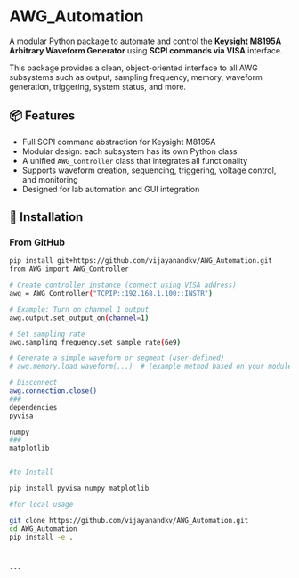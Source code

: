 # AWG_Automation

A modular Python package to automate and control the **Keysight M8195A Arbitrary Waveform Generator** using **SCPI commands via VISA** interface.

This package provides a clean, object-oriented interface to all AWG subsystems such as output, sampling frequency, memory, waveform generation, triggering, system status, and more.

## 📦 Features

- Full SCPI command abstraction for Keysight M8195A
- Modular design: each subsystem has its own Python class
- A unified `AWG_Controller` class that integrates all functionality
- Supports waveform creation, sequencing, triggering, voltage control, and monitoring
- Designed for lab automation and GUI integration


## 🚀 Installation

### From GitHub

```bash
pip install git+https://github.com/vijayanandkv/AWG_Automation.git
from AWG import AWG_Controller

# Create controller instance (connect using VISA address)
awg = AWG_Controller("TCPIP::192.168.1.100::INSTR")

# Example: Turn on channel 1 output
awg.output.set_output_on(channel=1)

# Set sampling rate
awg.sampling_frequency.set_sample_rate(6e9)

# Generate a simple waveform or segment (user-defined)
# awg.memory.load_waveform(...)  # (example method based on your modules)

# Disconnect
awg.connection.close()
###
dependencies
pyvisa

numpy
###
matplotlib


#to Install

pip install pyvisa numpy matplotlib

#for local usage

git clone https://github.com/vijayanandkv/AWG_Automation.git
cd AWG_Automation
pip install -e .



---



